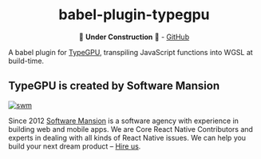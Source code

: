 <div align="center">

# babel-plugin-typegpu

🚧 **Under Construction** 🚧 - [GitHub](https://github.com/software-mansion/TypeGPU/tree/main/packages/rollup-plugin)

</div>

A babel plugin for [TypeGPU](https://typegpu.com), transpiling JavaScript functions into WGSL at build-time.


## TypeGPU is created by Software Mansion

[![swm](https://logo.swmansion.com/logo?color=white&variant=desktop&width=150&tag=typegpu-github 'Software Mansion')](https://swmansion.com)

Since 2012 [Software Mansion](https://swmansion.com) is a software agency with experience in building web and mobile apps. We are Core React Native Contributors and experts in dealing with all kinds of React Native issues. We can help you build your next dream product – [Hire us](https://swmansion.com/contact/projects?utm_source=typegpu&utm_medium=readme).
